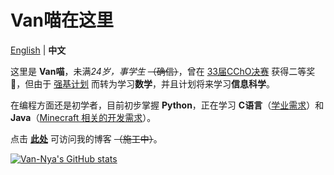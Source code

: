 # Van喵在这里

[English](README.md) | **中文**

这里是 **Van喵**，未满*24岁，事学生* ~~（确信）~~，曾在 [33届CChO决赛](https://zh.wikipedia.org/wiki/中国化学奥林匹克竞赛 "中国化学奥林匹克竞赛") 获得二等奖🥈，但由于 [强基计划](https://zh.wikipedia.org/wiki/强基计划 "羟 基 计 划") 而转为学习**数学**，并且计划将来学习**信息科学**。

在编程方面还是初学者，目前初步掌握 **Python**，正在学习 **C语言**（<u>学业需求</u>）和 **Java**（<u>Minecraft 相关的开发需求</u>）。

点击 [**此处**](https://blog.ruavan.moe "Van喵的小窝") 可访问我的博客 ~~（施工中）~~。

[![Van-Nya's GitHub stats](https://github-readme-stats-git-master.van-nya.vercel.app/api?username=Van-Nya&show_icons=true&include_all_commits=true&locale=cn)](https://github.com/anuraghazra/github-readme-stats "GitHub Readme 统计表")
